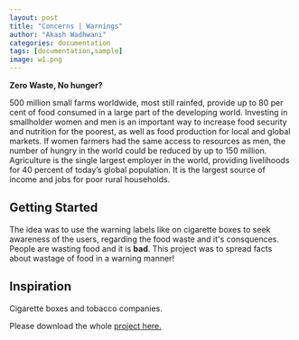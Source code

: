 ```yaml
---
layout: post
title: "Concerns | Warnings"
author: "Akash Wadhwani"
categories: documentation
tags: [documentation,sample]
image: w1.png
---
```


**Zero Waste, No hunger?**

500 million small farms worldwide, most still rainfed, provide up to 80 per cent of food consumed in a large part of the developing world. Investing in smallholder women and men is an important way to increase food security and nutrition for the poorest, as well as food production for local and global markets. If women farmers had the same access to resources as men, the number of hungry in the world could be reduced by up to 150 million. Agriculture is the single largest employer in
the world, providing livelihoods for 40 percent of today’s global population. It is the largest source of income and jobs for poor rural households.

## Getting Started
The idea was to use the warning labels like on cigarette boxes to seek awareness of the users, regarding the food waste and it's consquences. People are wasting food and it is **bad**. This project was to spread facts about wastage of food in a warning manner!

## Inspiration

Cigarette boxes and tobacco companies.

Please download the whole [project here.](https://github.com/akashwadhwani/akashwadhwani.github.io/blob/master/assets/img/warning.pdf)
